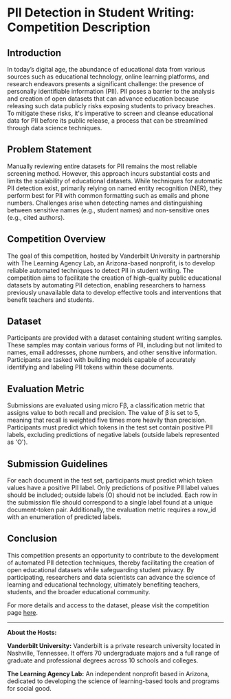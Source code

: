 # PII Detection in Student Writing: Competition Description

## Introduction
In today’s digital age, the abundance of educational data from various sources such as educational technology, online learning platforms, and research endeavors presents a significant challenge: the presence of personally identifiable information (PII). PII poses a barrier to the analysis and creation of open datasets that can advance education because releasing such data publicly risks exposing students to privacy breaches. To mitigate these risks, it's imperative to screen and cleanse educational data for PII before its public release, a process that can be streamlined through data science techniques.

## Problem Statement
Manually reviewing entire datasets for PII remains the most reliable screening method. However, this approach incurs substantial costs and limits the scalability of educational datasets. While techniques for automatic PII detection exist, primarily relying on named entity recognition (NER), they perform best for PII with common formatting such as emails and phone numbers. Challenges arise when detecting names and distinguishing between sensitive names (e.g., student names) and non-sensitive ones (e.g., cited authors).

## Competition Overview
The goal of this competition, hosted by Vanderbilt University in partnership with The Learning Agency Lab, an Arizona-based nonprofit, is to develop reliable automated techniques to detect PII in student writing. The competition aims to facilitate the creation of high-quality public educational datasets by automating PII detection, enabling researchers to harness previously unavailable data to develop effective tools and interventions that benefit teachers and students.

## Dataset
Participants are provided with a dataset containing student writing samples. These samples may contain various forms of PII, including but not limited to names, email addresses, phone numbers, and other sensitive information. Participants are tasked with building models capable of accurately identifying and labeling PII tokens within these documents.

## Evaluation Metric
Submissions are evaluated using micro Fβ, a classification metric that assigns value to both recall and precision. The value of β is set to 5, meaning that recall is weighted five times more heavily than precision. Participants must predict which tokens in the test set contain positive PII labels, excluding predictions of negative labels (outside labels represented as 'O').

## Submission Guidelines
For each document in the test set, participants must predict which token values have a positive PII label. Only predictions of positive PII label values should be included; outside labels (O) should not be included. Each row in the submission file should correspond to a single label found at a unique document-token pair. Additionally, the evaluation metric requires a row_id with an enumeration of predicted labels.

## Conclusion
This competition presents an opportunity to contribute to the development of automated PII detection techniques, thereby facilitating the creation of open educational datasets while safeguarding student privacy. By participating, researchers and data scientists can advance the science of learning and educational technology, ultimately benefiting teachers, students, and the broader educational community.

For more details and access to the dataset, please visit the competition page [here]([competition_link](https://www.kaggle.com/competitions/pii-detection-removal-from-educational-data/overview)).

---

**About the Hosts:**

**Vanderbilt University:** Vanderbilt is a private research university located in Nashville, Tennessee. It offers 70 undergraduate majors and a full range of graduate and professional degrees across 10 schools and colleges.

**The Learning Agency Lab:** An independent nonprofit based in Arizona, dedicated to developing the science of learning-based tools and programs for social good.

[Competition Link]: <[competition_link](https://www.kaggle.com/competitions/pii-detection-removal-from-educational-data/overview)>

